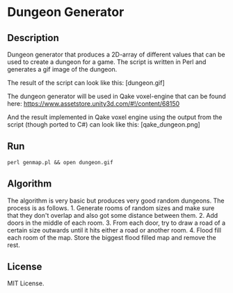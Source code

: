 # Dungeon Generator

## Description
Dungeon generator that produces a 2D-array of different values that can be used to create a dungeon for 
a game. The script is written in Perl and generates a gif image of the dungeon.

The result of the script can look like this:
[dungeon.gif]

The dungeon generator will be used in Qake voxel-engine that can be found here:
https://www.assetstore.unity3d.com/#!/content/68150

And the result implemented in Qake voxel engine using the output from the script (though ported to C#) can look like this:
[qake_dungeon.png]

## Run
```
perl genmap.pl && open dungeon.gif
```

## Algorithm
The algorithm is very basic but produces very good random dungeons. 
The process is as follows.
    1. Generate rooms of random sizes and make sure that they don't overlap and also got some distance
       between them.
    2. Add doors in the middle of each room.
    3. From each door, try to draw a road of a certain size outwards until it hits either a road
       or another room.
    4. Flood fill each room of the map. Store the biggest flood filled map and remove the rest.

## License
MIT License.

